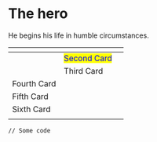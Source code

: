 # The hero

He begins his life in humble circumstances.



<table data-card-size="large" data-view="cards"><thead><tr><th></th><th></th><th></th></tr></thead><tbody><tr><td></td><td><mark style="color:blue;">Second Card</mark></td><td></td></tr><tr><td></td><td>Third Card</td><td></td></tr><tr><td>Fourth Card</td><td></td><td></td></tr><tr><td>Fifth Card</td><td></td><td></td></tr><tr><td>Sixth Card</td><td></td><td></td></tr><tr><td></td><td></td><td></td></tr></tbody></table>

```
// Some code
```
